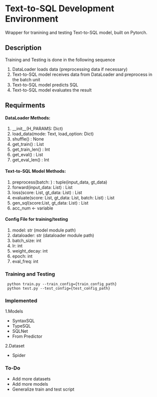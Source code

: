 # Text-to-SQL Development Environment

Wrapper for tranining and testing Text-to-SQL model, built on Pytorch.

## Description  
Training and Testing is done in the following sequence
1. DataLoader loads data (preprocessing data if necessary)
2. Text-to-SQL model receives data from  DataLoader and preprocess in the batch unit
3. Text-to-SQL model predicts SQL
4. Text-to-SQL model evaluates the result

## Requirments
#### DataLoader Methods:
1. \_\_init__(H_PARAMS: Dict)
2. load_data(mode: Text, load_option: Dict)
3. shuffle() : None
4. get_train() : List
5. get_train_len() : Int
6. get_eval() : List
7. get_eval_len() : Int

#### Text-to-SQL Model Methods:
1. preprocess(batch: ) : tuple(input_data, gt_data)
2. forward(input_data: List) : List
3. loss(score: List, gt_data: List) : List
4. evaluate(score: List, gt_data: List, batch: List) : List
5. gen_sql(score:List, gt_data: List) : List
5. acc_num <- variable 

#### Config File for training/testing
1. model: str (model module path)
2. dataloader: str (dataloader module path)
3. batch_size: int
4. lr: int
5. weight_decay: int
6. epoch: int
7. eval_freq: int

### Training and Testing
``` python train.py --train_config={train_config_path}```  
``` python test.py --test_config={test_config_path}```


### Implemented
1.Models
- SyntaxSQL
- TypeSQL
- SQLNet
- From Predictor

2.Dataset
- Spider 

### To-Do
- Add more datasets
- Add more models
- Generalize train and test script
